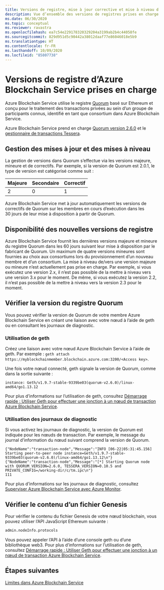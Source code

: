 ```yaml
---
title: Versions de registre, mise à jour corrective et mise à niveau d’Azure Blockchain Service
description: Vue d’ensemble des versions de registres prises en charge dans Azure Blockchain Service. Y compris les stratégies de mise à jour corrective et de mise à niveau des systèmes.
ms.date: 06/30/2020
ms.topic: conceptual
ms.reviewer: ravastra
ms.openlocfilehash: ea7c54e229178320329204a3199ab2b4c44058fe
ms.sourcegitcommit: 829d951d5c90442a38012daaf77e86046018e5b9
ms.translationtype: HT
ms.contentlocale: fr-FR
ms.lasthandoff: 10/09/2020
ms.locfileid: "85807738"
---
```

# <a name="supported-azure-blockchain-service-ledger-versions"></a>Versions de registre d’Azure Blockchain Service prises en charge

Azure Blockchain Service utilise le registre [Quorum](https://www.goquorum.com/developers) basé sur Ethereum et conçu pour le traitement des transactions privées au sein d’un groupe de participants connus, identifié en tant que consortium dans Azure Blockchain Service.

Azure Blockchain Service prend en charge [Quorum version 2.6.0](https://github.com/jpmorganchase/quorum/releases/tag/v2.6.0) et le [gestionnaire de transactions Tessera](https://github.com/jpmorganchase/tessera).

## <a name="managing-updates-and-upgrades"></a>Gestion des mises à jour et des mises à niveau

La gestion de versions dans Quorum s’effectue via les versions majeure, mineure et de correctifs. Par exemple, si la version de Quorum est 2.0.1, le type de version est catégorisé comme suit :

|Majeure | Secondaire  | Correctif  |
| :--- | :----- | :----- |
| 2 | 0 | 1 | 

Azure Blockchain Service met à jour automatiquement les versions de correctifs de Quorum sur les membres en cours d’exécution dans les 30 jours de leur mise à disposition à partir de Quorum.

## <a name="availability-of-new-ledger-versions"></a>Disponibilité des nouvelles versions de registre

Azure Blockchain Service fournit les dernières versions majeure et mineure du registre Quorum dans les 60 jours suivant leur mise à disposition par le fabricant de Quorum. Un maximum de quatre versions mineures sont fournies au choix aux consortiums lors du provisionnement d’un nouveau membre et d’un consortium. La mise à niveau de/vers une version majeure ou mineure n’est actuellement pas prise en charge. Par exemple, si vous exécutez une version 2.x, il n’est pas possible de la mettre à niveau vers une version 3.x pour le moment. De même, si vous exécutez la version 2.2, il n’est pas possible de la mettre à niveau vers la version 2.3 pour le moment.

## <a name="how-to-check-quorum-ledger-version"></a>Vérifier la version du registre Quorum

Vous pouvez vérifier la version de Quorum de votre membre Azure Blockchain Service en créant une liaison avec votre nœud à l’aide de geth ou en consultant les journaux de diagnostic.

### <a name="using-geth"></a>Utilisation de geth

Créez une liaison avec votre nœud Azure Blockchain Service à l’aide de geth. Par exemple : `geth attach https://myblockchainmember.blockchain.azure.com:3200/<Access key>`.

Une fois votre nœud connecté, geth signale la version de Quorum, comme dans la sortie suivante :

``` text
instance: Geth/v1.9.7-stable-9339be03(quorum-v2.6.0)/linux-amd64/go1.13.12
```

Pour plus d’informations sur l’utilisation de geth, consultez [Démarrage rapide : Utiliser Geth pour effectuer une jonction à un nœud de transaction Azure Blockchain Service](connect-geth.md).

### <a name="using-diagnostic-logs"></a>Utilisation des journaux de diagnostic

Si vous activez les journaux de diagnostic, la version de Quorum est indiquée pour les nœuds de transaction. Par exemple, le message du journal d’information du nœud suivant comprend la version de Quorum.

``` text 
{"NodeName":"transaction-node","Message":"INFO [06-22|05:31:45.156] Starting peer-to-peer node instance=Geth/v1.9.7-stable-9339be03(quorum-v2.6.0)/linux-amd64/go1.13.12\n"}
{"NodeName":"transaction-node","Message":"[*] Starting Quorum node with QUORUM_VERSION=2.6.0, TESSERA_VERSION=0.10.5 and PRIVATE_CONFIG=/working-dir/c/tm.ipc\n"}
111
```

Pour plus d’informations sur les journaux de diagnostic, consultez [Superviser Azure Blockchain Service avec Azure Monitor](monitor-azure-blockchain-service.md#diagnostic-settings).

## <a name="how-to-check-genesis-file-content"></a>Vérifier le contenu d’un fichier Genesis

Pour vérifier le contenu du fichier Genesis de votre nœud blockchain, vous pouvez utiliser l’API JavaScript Ethereum suivante :

``` bash
admin.nodeInfo.protocols
```
Vous pouvez appeler l’API à l’aide d’une console geth ou d’une bibliothèque web3. Pour plus d’informations sur l’utilisation de geth, consultez [Démarrage rapide : Utiliser Geth pour effectuer une jonction à un nœud de transaction Azure Blockchain Service](connect-geth.md).

## <a name="next-steps"></a>Étapes suivantes

[Limites dans Azure Blockchain Service](limits.md)
